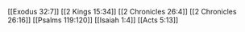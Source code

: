 [[Exodus 32:7]]
[[2 Kings 15:34]]
[[2 Chronicles 26:4]]
[[2 Chronicles 26:16]]
[[Psalms 119:120]]
[[Isaiah 1:4]]
[[Acts 5:13]]
